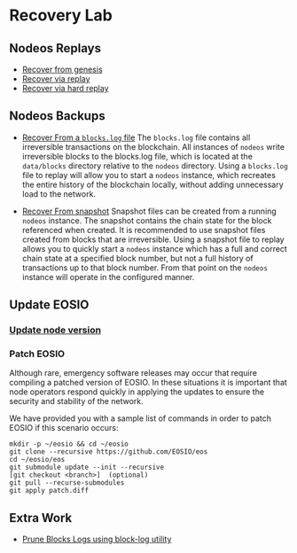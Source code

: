 
# Recovery Lab

## Nodeos Replays
- [Recover from genesis](blockproducer/launch-chain.sh)
- [Recover via replay](blockproducer/replay.sh)
- [Recover via hard replay](blockproducer/hard-replay.sh)

## Nodeos Backups
- [Recover From a `blocks.log` file](https://developers.eos.io/manuals/eos/v2.0/nodeos/replays/how-to-replay-from-a-blocks.log)
The `blocks.log` file contains all irreversible transactions on the blockchain. All instances of `nodeos` write irreversible blocks to the blocks.log file, which is located at the `data/blocks` directory relative to the `nodeos` directory. Using a `blocks.log` file to replay will allow you to start a `nodeos` instance, which recreates the entire history of the blockchain locally, without adding unnecessary load to the network.

- [Recover From snapshot](https://developers.eos.io/manuals/eos/v2.0/nodeos/replays/how-to-replay-from-a-snapshot)
Snapshot files can be created from a running `nodeos` instance. The snapshot contains the chain state for the block referenced when created. It is recommended to use snapshot files created from blocks that are irreversible. Using a snapshot file to replay allows you to quickly start a `nodeos` instance which has a full and correct chain state at a specified block number, but not a full history of transactions up to that block number. From that point on the `nodeos` instance will operate in the configured manner.

## Update EOSIO
### [Update node version](https://github.com/EOS-Jungle-Testnet/Node-Manual-Installation#2-update-eosio-software-to-new-version)

### Patch EOSIO

Although rare, emergency software releases may occur that require compiling a patched version of EOSIO. In these situations it is important that node operators respond quickly in applying the updates to ensure the security and stability of the network. 

We have provided you with a sample list of commands in order to patch EOSIO if this scenario occurs: 
```
mkdir -p ~/eosio && cd ~/eosio
git clone --recursive https://github.com/EOSIO/eos
cd ~/eosio/eos
git submodule update --init --recursive
[git checkout <branch>]  (optional)
git pull --recurse-submodules
git apply patch.diff
```

## Extra Work
- [Prune Blocks Logs using block-log utility](https://developers.eos.io/manuals/eos/v2.1/utilities/eosio-blocklog)